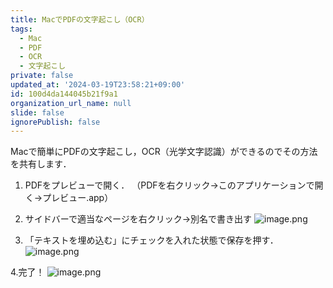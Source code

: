 ```yaml
---
title: MacでPDFの文字起こし（OCR）
tags:
  - Mac
  - PDF
  - OCR
  - 文字起こし
private: false
updated_at: '2024-03-19T23:58:21+09:00'
id: 100d4da144045b21f9a1
organization_url_name: null
slide: false
ignorePublish: false
---
```

Macで簡単にPDFの文字起こし，OCR（光学文字認識）ができるのでその方法を共有します．

1. PDFをプレビューで開く．
（PDFを右クリック→このアプリケーションで開く→プレビュー.app）

2. サイドバーで適当なページを右クリック→別名で書き出す
![image.png](https://qiita-image-store.s3.ap-northeast-1.amazonaws.com/0/3583007/54e0b425-ee13-dc6d-31fd-33b92e97addb.png)

3. 「テキストを埋め込む」にチェックを入れた状態で保存を押す．
![image.png](https://qiita-image-store.s3.ap-northeast-1.amazonaws.com/0/3583007/b1d2747b-cbd3-dc9b-c5fa-346114bb778d.png)

4.完了！
![image.png](https://qiita-image-store.s3.ap-northeast-1.amazonaws.com/0/3583007/7774a160-48f1-c858-e11a-1dfc9ce0edd5.png)







